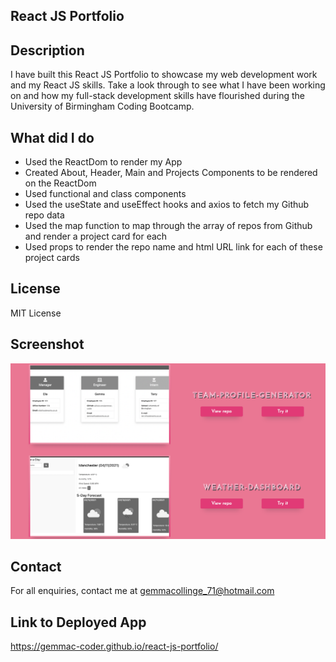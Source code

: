 ## React JS Portfolio

## Description

I have built this React JS Portfolio to showcase my web development work and my React JS skills.
Take a look through to see what I have been working on and how my full-stack development skills have flourished during the University of Birmingham Coding Bootcamp.

## What did I do

- Used the ReactDom to render my App
- Created About, Header, Main and Projects Components to be rendered on the ReactDom
- Used functional and class components
- Used the useState and useEffect hooks and axios to fetch my Github repo data
- Used the map function to map through the array of repos from Github and render a project card for each
- Used props to render the repo name and html URL link for each of these project cards

## License

MIT License

## Screenshot

![Screenshot showcasing view on mobile breakpoint 2/3 ](public/assets/react-js-portfolio.png)

## Contact

For all enquiries, contact me at gemmacollinge_71@hotmail.com

## Link to Deployed App

https://gemmac-coder.github.io/react-js-portfolio/
